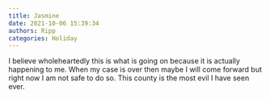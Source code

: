 ```yaml
---
title: Jasmine
date: 2021-10-06 15:39:34
authors: Ripp
categories: Holiday
---
```


 I believe wholeheartedly this is what is going on because it is actually happening to me. When my case is over then maybe I will come forward but right now I am not safe to do so. This county is the most evil I have seen ever.